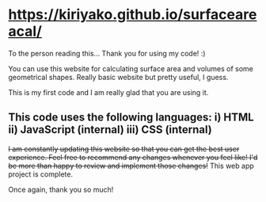 # https://kiriyako.github.io/surfaceareacal/

To the person reading this...
Thank you for using my code! :)


You can use this website for calculating surface area and volumes of some geometrical shapes. Really basic website but pretty useful, I guess.

This is my first code and I am really glad that you are using it.

This code uses the following languages:
 i) HTML
 ii) JavaScript (internal)
 iii) CSS (internal)
 -

~~I am constantly updating this website so that you can get the best user experience. Feel free to recommend any changes whenever you feel like! I'd be more than happy to review and implement those changes!~~ This web app project is complete.

Once again, thank you so much!

